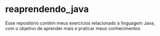 # reaprendendo_java

Esse repositório contém meus exercícios relacionado à linguagem Java, com o objetivo de aprender mais e praticar meus conhecimentos